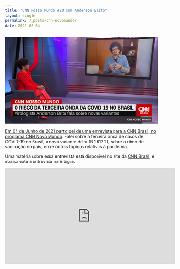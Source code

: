 ```yaml
---
title: "CNN Nosso Mundo #20 com Anderson Brito"
layout: single
permalink: /_posts/cnn-novomundo/
date: 2021-06-04
---
```


<a href="https://andersonbrito.github.io/_posts/cnn-novomundo/"><img src="/assets/images/cover-cnn-nossomundo.png" width="700">

Em 04 de Junho de 2021 participei de uma entrevista para a CNN Brasil, no programa [CNN Novo Mundo](https://www.youtube.com/watch?v=Z1EVhSsBx1s). Falei sobre a terceira onda de casos de COVID-19 no Brasil, a nova variante delta (B.1.617.2), sobre o ritmo de vacinação no país, entre outros tópicos relativos à pandemia.

Uma matéria sobre essa entrevista está disponível no site da [CNN Brasil](https://www.cnnbrasil.com.br/entretenimento/2021/06/04/cnn-nosso-mundo-entrevista-o-virologista-anderson-brito), e abaixo está a entrevista na íntegra.


<iframe width="560" height="315" src="https://www.youtube.com/embed/Z1EVhSsBx1s" title="YouTube video player" frameborder="0" allow="accelerometer; autoplay; clipboard-write; encrypted-media; gyroscope; picture-in-picture" allowfullscreen></iframe>